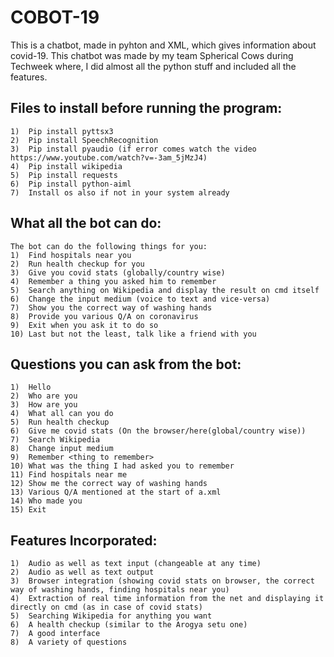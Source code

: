 # COBOT-19

This is a chatbot, made in pyhton and XML, which gives information about covid-19. This chatbot was made by my team Spherical Cows during Techweek where, I did almost all the python stuff and included all the features.
## Files to install before running the program:
```
1)	Pip install pyttsx3
2)	Pip install SpeechRecognition
3)	Pip install pyaudio (if error comes watch the video https://www.youtube.com/watch?v=-3am_5jMzJ4)
4)	Pip install wikipedia
5)	Pip install requests
6)	Pip install python-aiml
7)	Install os also if not in your system already
```
## What all the bot can do:
```
The bot can do the following things for you:
1)	Find hospitals near you
2)	Run health checkup for you
3)	Give you covid stats (globally/country wise)
4)	Remember a thing you asked him to remember
5)	Search anything on Wikipedia and display the result on cmd itself
6)	Change the input medium (voice to text and vice-versa)
7)	Show you the correct way of washing hands
8)	Provide you various Q/A on coronavirus
9)	Exit when you ask it to do so
10)	Last but not the least, talk like a friend with you
```
## Questions you can ask from the bot:
```
1)	Hello
2)	Who are you
3)	How are you
4)	What all can you do
5)	Run health checkup
6)	Give me covid stats (On the browser/here(global/country wise))
7)	Search Wikipedia
8)	Change input medium
9)	Remember <thing to remember>
10)	What was the thing I had asked you to remember
11)	Find hospitals near me
12)	Show me the correct way of washing hands
13)	Various Q/A mentioned at the start of a.xml
14)	Who made you
15)	Exit
```
## Features Incorporated:
```
1)	Audio as well as text input (changeable at any time)
2)	Audio as well as text output 
3)	Browser integration (showing covid stats on browser, the correct way of washing hands, finding hospitals near you) 
4)	Extraction of real time information from the net and displaying it directly on cmd (as in case of covid stats)
5)	Searching Wikipedia for anything you want
6)	A health checkup (similar to the Arogya setu one)
7)	A good interface
8)	A variety of questions
```

